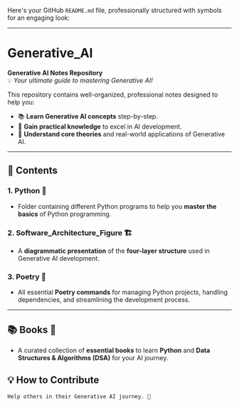 Here's your GitHub `README.md` file, professionally structured with symbols for an engaging look:

---

# Generative_AI

**Generative AI Notes Repository**  
💡 *Your ultimate guide to mastering Generative AI!*  

This repository contains well-organized, professional notes designed to help you:  
- 📚 **Learn Generative AI concepts** step-by-step.  
- 🚀 **Gain practical knowledge** to excel in AI development.  
- 🧠 **Understand core theories** and real-world applications of Generative AI.

---

## 📂 **Contents**

### 1. **Python** 🐍  
   - Folder containing different Python programs to help you **master the basics** of Python programming.

### 2. **Software_Architecture_Figure** 🏗️  
   - A **diagrammatic presentation** of the **four-layer structure** used in Generative AI development.

### 3. **Poetry** 📜  
   - All essential **Poetry commands** for managing Python projects, handling dependencies, and streamlining the development process.

---

## 📚 **Books** 📖  
   - A curated collection of **essential books** to learn **Python** and **Data Structures & Algorithms (DSA)** for your AI journey.  

## 💡 **How to Contribute**  
    Help others in their Generative AI journey. 🚀